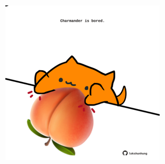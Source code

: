 <!-- built at 27/10/2022, 21:01:38 UTC -->
<p align="center">
  <img width="500" height="500" src="./ReadmeImage.svg">
</p>
